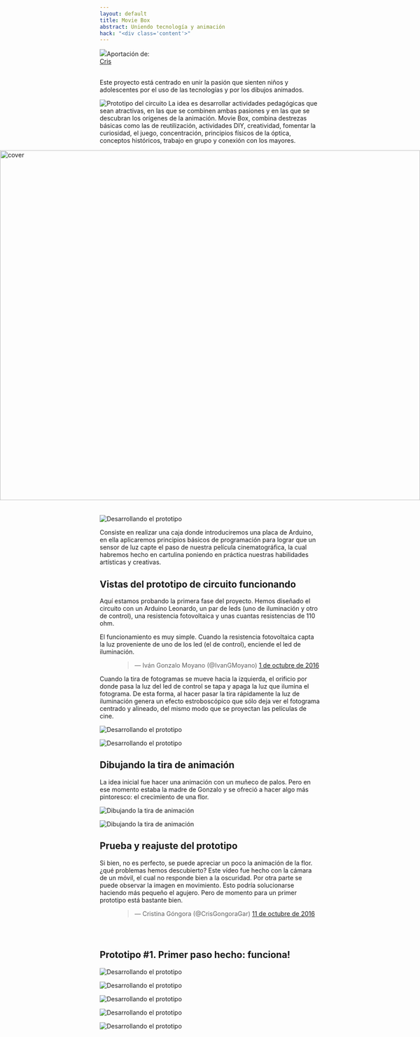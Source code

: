 ```yaml
---
layout: default
title: Movie Box
abstract: Uniendo tecnología y animación
hack: "<div class='content'>"
---
```



<div class="reference"><a href="../../people/cris-gongora.html"><img src="../../people/cris.jpg"></a>Aportación de:<br><a href="../../people/cris-gongora-html">Cris</a></div>
<br>

Este proyecto está centrado en unir la pasión que sienten niños y adolescentes por el uso de las tecnologías y por los dibujos animados.

![Prototipo del circuito](circuito1.jpg)
La idea es desarrollar actividades pedagógicas que sean atractivas, en las que se combinen ambas pasiones y en las que se descubran los orígenes de la animación. Movie Box, combina destrezas básicas como las de reutilización, actividades DIY, creatividad, fomentar la curiosidad, el juego, concentración, principios físicos de la óptica, conceptos históricos, trabajo en grupo y conexión con los mayores. 

<div style="position:absolute;left:0px;width:100%;height:800px;"><img style="width:100%;height:100%;" alt="cover" src="cover.jpg"></div>
<div style="position:relative;height:820px"></div>


![Desarrollando el prototipo](working.jpg)

Consiste en realizar una caja donde introduciremos una placa de Arduino, en ella aplicaremos principios básicos de programación para lograr que un sensor de luz capte el paso de nuestra película cinematográfica, la cual habremos hecho en cartulina poniendo en práctica nuestras habilidades artísticas y creativas. 

## Vistas del prototipo de circuito funcionando

Aquí estamos probando la primera fase del proyecto. Hemos diseñado el circuito con un Arduino Leonardo, un par de leds (uno de iluminación y otro de control), una resistencia fotovoltaica y unas cuantas resistencias de 110 ohm.

El funcionamiento es muy simple. Cuando la resistencia fotovoltaica capta la luz proveniente de uno de los led (el de control), enciende el led de iluminación. 

<div  style='padding-left:40px; clear:both;'>
<blockquote class="twitter-video" data-lang="es">&mdash; Iván Gonzalo Moyano (@IvanGMoyano) <a href="https://twitter.com/IvanGMoyano/status/782185559439581184">1 de octubre de 2016</a></blockquote>
<script async src="//platform.twitter.com/widgets.js" charset="utf-8"></script>
</div>

Cuando la tira de fotogramas se mueve hacia la izquierda, el orificio por donde pasa la luz del led de control se tapa y apaga la luz que ilumina el fotograma. De esta forma, al hacer pasar la tira rápidamente la luz de iluminación genera un efecto estroboscópico que sólo deja ver el fotograma centrado y alineado, del mismo modo que se proyectan las películas de cine.  

![Desarrollando el prototipo](circuito3.jpg)

![Desarrollando el prototipo](circuito4.jpg)

## Dibujando la tira de animación

La idea inicial fue hacer una animación con un muñeco de palos. Pero en ese momento estaba la madre de Gonzalo y se ofreció a hacer algo más pintoresco: el crecimiento de una flor.

![Dibujando la tira de animación](flower-draw2.jpg)

![Dibujando la tira de animación](flower-draw1.jpg) 

## Prueba y reajuste del prototipo

Si bien, no es perfecto, se puede apreciar un poco la animación de la flor. ¿qué problemas hemos descubierto? Este vídeo fue hecho con la cámara de un móvil, el cual no responde bien a la oscuridad. Por otra parte se puede observar la imagen en movimiento. Esto podría solucionarse haciendo más pequeño el agujero. Pero de momento para un primer prototipo está bastante bien. 

<div  style='padding-left:40px; padding-bottom:30px; clear:both;'>
<blockquote class="twitter-video" data-lang="es">&mdash; Cristina Góngora (@CrisGongoraGar) <a href="https://twitter.com/CrisGongoraGar/status/785968559356649472">11 de octubre de 2016</a></blockquote>
<script async src="//platform.twitter.com/widgets.js" charset="utf-8"></script></div>

## Prototipo #1. Primer paso hecho: funciona!


![Desarrollando el prototipo](box1.jpg)

![Desarrollando el prototipo](box2.jpg)

![Desarrollando el prototipo](box3.jpg)

![Desarrollando el prototipo](box4.jpg)

![Desarrollando el prototipo](box5.jpg)
